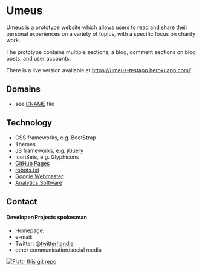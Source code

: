 Umeus
======
Umeus is a prototype website which allows users to read and share their personal experiences on a variety of topics, with a specific focus on charity work.

The prototype contains multiple sections, a blog, comment sections on blog posts, and user accounts.

There is a live version available at https://umeus-testapp.herokuapp.com/



## Domains
* see [CNAME](https://github.com/username/username.github.io/blob/master/CNAME) file

## Technology
* CSS frameworks, e.g. BootStrap
* Themes
* JS frameworks, e.g. jQuery
* IconSets, e.g. Glyphicons
* [GitHub Pages](http://pages.github.com/)
* [robots.txt](https://github.com/username/username.github.io/blob/master/robots.txt)
* [Google Webmaster](http://www.google.com/webmasters/)
* [Analytics Software](http://link-to-e.g.-google-analytics)

## Contact
#### Developer/Projects spokesman
* Homepage: 
* e-mail: 
* Twitter: [@twitterhandle](https://twitter.com/twitterhandle "twitterhandle on twitter")
* other communication/social media

[![Flattr this git repo](http://api.flattr.com/button/flattr-badge-large.png)](https://flattr.com/submit/auto?user_id=username&url=https://github.com/username/username.github.io&title=username.github.io&language=&tags=github&category=software) 
